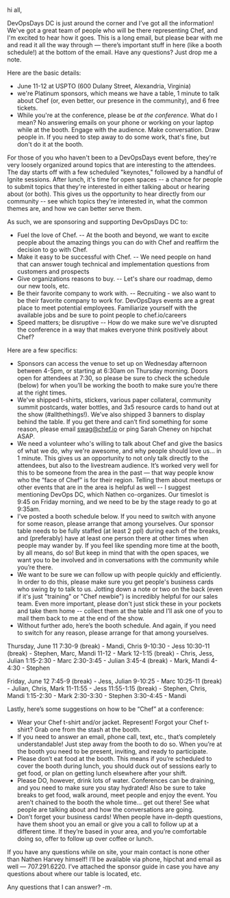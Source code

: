 hi all,

DevOpsDays DC is just around the corner and I’ve got all the information! We've got a great team of people who will be there representing Chef, and I'm excited to hear how it goes. This is a long email, but please bear with me and read it all the way through — there’s important stuff in here (like a booth schedule!) at the bottom of the email. Have any questions? Just drop me a note.

Here are the basic details:

- June 11-12 at USPTO (600 Dulany Street, Alexandria, Virginia)
- we're Platinum sponsors, which means we have a table, 1 minute to talk about Chef (or, even better, our presence in the community), and 6 free tickets.
- While you're at the conference, please be _at the conference._ What do I mean? No answering emails on your phone or working on your laptop while at the booth. Engage with the audience. Make conversation. Draw people in. If you need to step away to do some work, that's fine, but don't do it at the booth.

For those of you who haven't been to a DevOpsDays event before, they're very loosely organized around topics that are interesting to the attendees. The day starts off with a few scheduled "keynotes," followed by a handful of Ignite sessions. After lunch, it's time for open spaces -- a chance for people to submit topics that they're interested in either talking about or hearing about (or both). This gives us the opportunity to hear directly from our community -- see which topics they're interested in, what the common themes are, and how we can better serve them.

As such, we are sponsoring and supporting DevOpsDays DC to:
- Fuel the love of Chef.
 -- At the booth and beyond, we want to excite people about the amazing things you can do with Chef and reaffirm the decision to go with Chef.
- Make it easy to be successful with Chef.
 -- We need people on hand that can answer tough technical and implementation questions from customers and prospects
- Give organizations reasons to buy.
 -- Let's share our roadmap, demo our new tools, etc.
- Be their favorite company to work with.
 -- Recruiting - we also want to be their favorite company to work for. DevOpsDays events are a great place to meet potential employees. Familiarize yourself with the available jobs and be sure to point people to chef.io/careers
- Speed matters; be disruptive
 -- How do we make sure we've disrupted the conference in a way that makes everyone think positively about Chef?

Here are a few specifics:

- Sponsors can access the venue to set up on Wednesday afternoon between 4-5pm, or starting at 6:30am on Thursday morning. Doors open for attendees at 7:30, so please be sure to check the schedule (below) for when you’ll be working the booth to make sure you’re there at the right times.
- We've shipped t-shirts, stickers, various paper collateral, community summit postcards, water bottles, and 3x5 resource cards to hand out at the show (#allthethings!). We’ve also shipped 3 banners to display behind the table. If you get there and can’t find something for some reason, please email swag@chef.io or ping Sarah Cheney on hipchat ASAP.
- We need a volunteer who's willing to talk about Chef and give the basics of what we do, why we're awesome, and why people should love us... in 1 minute. This gives us an opportunity to not only talk directly to the attendees, but also to the livestream audience. It’s worked very well for this to be someone from the area in the past — that way people know who the “face of Chef” is for their region. Telling them about meetups or other events that are in the area is helpful as well -- I suggest mentioning DevOps DC, which Nathen co-organizes. Our timeslot is 9:45 on Friday morning, and we need to be by the stage ready to go at 9:35am.
- I’ve posted a booth schedule below. If you need to switch with anyone for some reason, please arrange that among yourselves. Our sponsor table needs to be fully staffed (at least 2 ppl) during each of the breaks, and (preferably) have at least one person there at other times when people may wander by. If you feel like spending more time at the booth, by all means, do so! But keep in mind that with the open spaces, we want you to be involved and in conversations with the community while you’re there.
- We want to be sure we can follow up with people quickly and efficiently. In order to do this, please make sure you get people's business cards who swing by to talk to us. Jotting down a note or two on the back (even if it's just "training" or "Chef newbie") is incredibly helpful for our sales team. Even more important, please don't just stick these in your pockets and take them home -- collect them at the table and I’ll ask one of you to mail them back to me at the end of the show.
- Without further ado, here’s the booth schedule. And again, if you need to switch for any reason, please arrange for that among yourselves.

Thursday, June 11
7:30-9 (break) - Mandi, Chris
9-10:30 - Jess
10:30-11 (break) - Stephen, Marc, Mandi
11-12 - Mark
12-1:15 (break) - Chris, Jess, Julian
1:15-2:30 - Marc
2:30-3:45 - Julian
3:45-4 (break) - Mark, Mandi
4-4:30 - Stephen

Friday, June 12
7:45-9 (break) - Jess, Julian
9-10:25 - Marc
10:25-11 (break) - Julian, Chris, Mark
11-11:55 - Jess
11:55-1:15 (break) - Stephen, Chris, Mandi
1:15-2:30 - Mark
2:30-3:30 - Stephen
3:30-4:45 - Mandi

Lastly, here’s some suggestions on how to be “Chef” at a conference:
- Wear your Chef t-shirt and/or jacket. Represent! Forgot your Chef t-shirt? Grab one from the stash at the booth.
- If you need to answer an email, phone call, text, etc., that’s completely understandable! Just step away from the booth to do so. When you’re at the booth you need to be present, inviting, and ready to participate.
- Please don’t eat food at the booth. This means if you’re scheduled to cover the booth during lunch, you should duck out of sessions early to get food, or plan on getting lunch elsewhere after your shift.
- Please DO, however, drink lots of water. Conferences can be draining, and you need to make sure you stay hydrated! Also be sure to take breaks to get food, walk around, meet people and enjoy the event. You aren’t chained to the booth the whole time… get out there! See what people are talking about and how the conversations are going.
- Don’t forget your business cards! When people have in-depth questions, have them shoot you an email or give you a call to follow up at a different time. If they’re based in your area, and you’re comfortable doing so, offer to follow up over coffee or lunch.

If you have any questions while on site, your main contact is none other than Nathen Harvey himself! I’ll be available via phone, hipchat  and email as well — 707.291.6220. I’ve attached the sponsor guide in case you have any questions about where our table is located, etc.

Any questions that I can answer?
-m.
